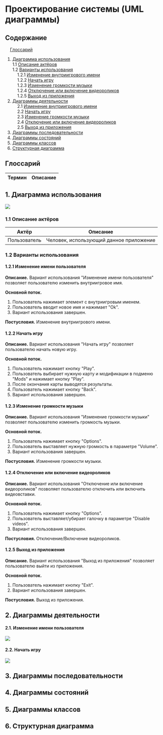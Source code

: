 ﻿# Проектирование системы (UML диаграммы)
## Содержание
&nbsp;&nbsp;&nbsp;&nbsp;[Глоссарий](#P0)  
1. [Диаграмма использования](#P1) <br>
1.1 [Описание актёров](#P1.1) <br>
1.2 [Варианты использования](#P1.2) <br>
&nbsp;&nbsp;&nbsp;&nbsp;1.2.1 [Изменение внутриигрового имени](#P1.2.1) <br>
&nbsp;&nbsp;&nbsp;&nbsp;1.2.2 [Начать игру](#P1.2.2) <br>
&nbsp;&nbsp;&nbsp;&nbsp;1.2.3 [Изменение громкости музыки](#P1.2.3) <br>
&nbsp;&nbsp;&nbsp;&nbsp;1.2.4 [Отключение или включение видеороликов](#P1.2.4) <br>
&nbsp;&nbsp;&nbsp;&nbsp;1.2.5 [Выход из приложения](#P1.2.5)
2. [Диаграммы деятельности](#P2) <br>
&nbsp;&nbsp;&nbsp;&nbsp;2.1 [Изменение внутриигрового имени](#P2.1) <br>
&nbsp;&nbsp;&nbsp;&nbsp;2.2 [Начать игру](#P2.2) <br>
&nbsp;&nbsp;&nbsp;&nbsp;2.3 [Изменение громкости музыки](#P2.3) <br>
&nbsp;&nbsp;&nbsp;&nbsp;2.4 [Отключение или включение видеороликов](#P2.4) <br>
&nbsp;&nbsp;&nbsp;&nbsp;2.5 [Выход из приложения](#P2.5)
3. [Диаграммы последовательности](#P3)
4. [Диаграммы состояний](#P4)
5. [Диаграммы классов](#P5)
6. [Структурная диаграмма](#P6)
## <a name="P0">Глоссарий</a>
| Термин | Описание |
| :-------: | :-------: |
## <a name="P1">1. Диаграмма использования</a>
<img src="https://github.com/FolMing/Tosu-new/blob/master/docs/img/Use-case.PNG"></img>
### <a name="P1.1">1.1 Описание актёров</a>
| Актёр | Описание |
| :-------: | :-------: |
| Пользователь | Человек, использующий данное приложение |
### <a name="P1.2">1.2 Варианты использования</a>
#### <a name="P1.2.1">1.2.1 Изменение имени пользователя</a>
**Описание.** Вариант использования "Изменение имени пользователя" позволяет пользователю изменить внутриигровое имя. <br>

**Основной поток.**
1. Пользователь нажимает элемент с внутриигровым именем. <br>
2. Пользователь вводит новое имя и нажимает "Ok". <br>
3. Вариант использования завершен. <br>

**Постусловия.** Изменение внутриигрового имени.
#### <a name="P1.2.2">1.2.2 Начать игру</a>
**Описание.** Вариант использования "Начать игру" позволяет пользователю начать новую игру. <br>

**Основной поток.**
1. Пользователь нажимает кнопку "Play". <br>
2. Пользователь выбирает нужную карту и модификации в подменю "Mods" и нажимает кнопку "Play". <br>
3. После окончания карты выводятся результаты. <br>
4. Пользователь нажимает кнопку "Back". <br>
5. Вариант использования завершен. <br>

#### <a name="P1.2.3">1.2.3 Изменение громкости музыки</a>
**Описание.** Вариант использования "Изменение громкости музыки" позволяет пользователю изменить громкость музыки. <br>

**Основной поток.**
1. Пользователь нажимает кнопку "Options". <br>
2. Пользователь выставляет нужную громкость в параметре "Volume". <br>
3. Вариант использования завершен. <br>

**Постусловия.** Изменение громкости музыки.
#### <a name="P1.2.4">1.2.4 Отключение или включение видеороликов</a>
**Описание.** Вариант использования "Отключение или включение видеороликов" позволяет пользователю отключить или включить видеовставки. <br>

**Основной поток.**
1. Пользователь нажимает кнопку "Options". <br>
2. Пользователь выставляет/убирает галочку в параметре "Disable videos". <br>
3. Вариант использования завершен. <br>

**Постусловия.** Отключение/Включение видеороликов.
#### <a name="P1.2.5">1.2.5 Выход из приложения</a>
**Описание.** Вариант использования "Выход из приложения" позволяет пользователю выйти из приложения. <br>

**Основной поток.**
1. Пользователь нажимает кнопку "Exit". <br>
2. Вариант использования завершен. <br>

**Постусловия.** Выход из приложения.
## <a name="P2">2. Диаграммы деятельности</a>
#### <a name="P2.1">2.1. Изменение имени пользователя</a>
<img src="https://github.com/FolMing/Tosu-new/blob/master/docs/img/Activity ingame rename.PNG"></img>
#### <a name="P2.2">2.2. Начать игру</a>
<img src="https://github.com/FolMing/Tosu-new/blob/master/docs/img/Activity play.PNG"></img>
## <a name="P3">3. Диаграммы последовательности</a>
## <a name="P4">4. Диаграммы состояний</a>
## <a name="P5">5. Диаграммы классов</a>
## <a name="P6">6. Структурная диаграмма</a>
